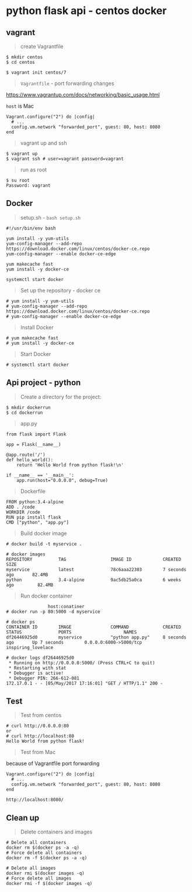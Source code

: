# python flask api - centos docker

## vagrant

> create Vagrantfile

```
$ mkdir centos
$ cd centos

$ vagrant init centos/7
```

> `Vagrantfile` - port forwarding changes

https://www.vagrantup.com/docs/networking/basic_usage.html

`host` is Mac

```
Vagrant.configure("2") do |config|
  # ...
  config.vm.network "forwarded_port", guest: 80, host: 8080
end
```

> vagrant up and ssh

```
$ vagrant up
$ vagrant ssh # user=vagrant password=vagrant
```

> run as root

```
$ su root
Password: vagrant
```

## Docker

> setup.sh - `bash setup.sh`

```
#!/usr/bin/env bash

yum install -y yum-utils
yum-config-manager --add-repo https://download.docker.com/linux/centos/docker-ce.repo
yum-config-manager --enable docker-ce-edge

yum makecache fast
yum install -y docker-ce

systemctl start docker
```

> Set up the repository - docker ce

```
# yum install -y yum-utils
# yum-config-manager --add-repo https://download.docker.com/linux/centos/docker-ce.repo
# yum-config-manager --enable docker-ce-edge
```

> Install Docker

```
# yum makecache fast
# yum install -y docker-ce
```

> Start Docker

```
# systemctl start docker
```

## Api project - python

> Create a directory for the project:

```
$ mkdir dockerrun
$ cd dockerrun
```

> app.py

```
from flask import Flask

app = Flask(__name__)

@app.route('/')
def hello_world():
    return 'Hello World from python flask!\n'

if __name__ == '__main__':
    app.run(host="0.0.0.0", debug=True)
```

> Dockerfile

```
FROM python:3.4-alpine
ADD . /code
WORKDIR /code
RUN pip install flask
CMD ["python", "app.py"]
```

> Build docker image

```
# docker build -t myservice .

# docker images
REPOSITORY          TAG                 IMAGE ID            CREATED             SIZE
myservice           latest              78c6aaa22303        7 seconds ago       82.4MB
python              3.4-alpine          9ac5db25a0ca        6 weeks ago         82.4MB
```

> Run docker container

```
                host:conatiner
# docker run -p 80:5000 -d myservice

# docker ps
CONTAINER ID        IMAGE               COMMAND             CREATED             STATUS              PORTS                    NAMES
df26446925d0        myservice           "python app.py"     8 seconds ago       Up 7 seconds        0.0.0.0:6000->5000/tcp   inspiring_lovelace

# docker logs df26446925d0
 * Running on http://0.0.0.0:5000/ (Press CTRL+C to quit)
 * Restarting with stat
 * Debugger is active!
 * Debugger PIN: 266-612-081
172.17.0.1 - - [05/May/2017 17:16:01] "GET / HTTP/1.1" 200 -
```

## Test

> Test from centos

```
# curl http://0.0.0.0:80
or
# curl http://localhost:80
Hello World from python flask!
```

> Test from Mac

because of Vagrantfile port forwarding

```
Vagrant.configure("2") do |config|
  # ...
  config.vm.network "forwarded_port", guest: 80, host: 8080
end
```

```
http://localhost:8080/
```

## Clean up

> Delete containers and images

```
# Delete all containers
docker rm $(docker ps -a -q)
# Force delete all containers
docker rm -f $(docker ps -a -q)

# Delete all images
docker rmi $(docker images -q)
# Force delete all images
docker rmi -f $(docker images -q)
```
